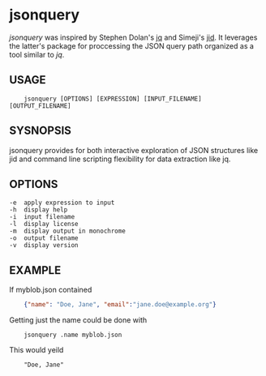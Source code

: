 
# jsonquery

_jsonquery_ was inspired by Stephen Dolan's [jq](https://github.com/stedolan/jq) and 
Simeji's [jid](https://github.com/simeji/jid). It leverages the latter's package for
proccessing the JSON query path organized as a tool similar to _jq_.

## USAGE

```
    jsonquery [OPTIONS] [EXPRESSION] [INPUT_FILENAME] [OUTPUT_FILENAME]
```

## SYSNOPSIS

jsonquery provides for both interactive exploration of JSON structures like jid 
and command line scripting flexibility for data extraction like jq.

## OPTIONS

	-e	apply expression to input
	-h	display help
	-i	input filename
	-l	display license
	-m	display output in monochrome
	-o	output filename
	-v	display version

## EXAMPLE

If myblob.json contained

```json
    {"name": "Doe, Jane", "email":"jane.doe@example.org"}
```

Getting just the name could be done with

```shell
    jsonquery .name myblob.json
```

This would yeild

```shell
    "Doe, Jane"
```

